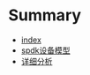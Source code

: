 # Summary

- [index](README.md)
- [spdk设备模型](content/thread_channel_device.md)
- [详细分析](content/detail.md)
